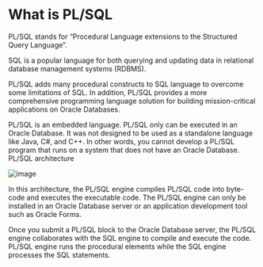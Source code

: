# What is PL/SQL

PL/SQL stands for “Procedural Language extensions to the Structured Query Language”.

SQL is a popular language for both querying and updating data in relational database management systems (RDBMS).

PL/SQL adds many procedural constructs to SQL language to overcome some limitations of SQL. In addition, PL/SQL provides a more comprehensive programming language solution for building mission-critical applications on Oracle Databases.

PL/SQL is an embedded language. PL/SQL only can be executed in an Oracle Database. It was not designed to be used as a standalone language like Java, C#, and C++. In other words, you cannot develop a PL/SQL program that runs on a system that does not have an Oracle Database.
PL/SQL architecture

![image](https://github.com/user-attachments/assets/44b7e69a-566e-43ef-8acd-ebc900b432a6)

In this architecture, the PL/SQL engine compiles PL/SQL code into byte-code and executes the executable code. The PL/SQL engine can only be installed in an Oracle Database server or an application development tool such as Oracle Forms.

Once you submit a PL/SQL block to the Oracle Database server, the PL/SQL engine collaborates with the SQL engine to compile and execute the code. PL/SQL engine runs the procedural elements while the SQL engine processes the SQL statements.

